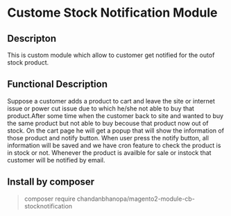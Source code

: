 # Custome Stock Notification Module

## Descripton
This is custom module which allow to customer get notified for the outof stock product.

## Functional Description
Suppose a customer adds  a product to cart and leave the site or internet issue or power cut issue due to which he/she not able to buy that product.After some time when the customer back to site and wanted to buy the same product but not able to buy becouse that product now out of stock. On the cart page he will get a popup that will show the information of those product and notify button. When user press the notify button, all information will be saved and we have cron feature to check the product is in stock or not.
Whenever the product is availble for sale or instock that customer will be notified by email.

## Install by composer

>composer require chandanbhanopa/magento2-module-cb-stocknotification  